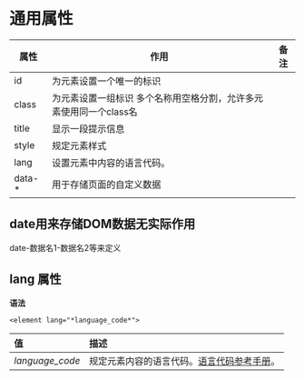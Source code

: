 # 通用属性

| 属性   | 作用                                                         | 备注 |
| ------ | ------------------------------------------------------------ | ---- |
| id     | 为元素设置一个唯一的标识                                     |      |
| class  | 为元素设置一组标识 多个名称用空格分割，允许多元素使用同一个class名 |      |
| title  | 显示一段提示信息                                             |      |
| style  | 规定元素样式                                                 |      |
| lang   | 设置元素中内容的语言代码。                                   |      |
| data-* | 用于存储页面的自定义数据                                     |      |

## date用来存储DOM数据无实际作用

date-数据名1-数据名2等来定义



## lang 属性

**语法**

```
<element lang="*language_code*">
```

| 值              | 描述                                                         |
| :-------------- | :----------------------------------------------------------- |
| *language_code* | 规定元素内容的语言代码。[语言代码参考手册](../Appendix/language-code.md)。 |



